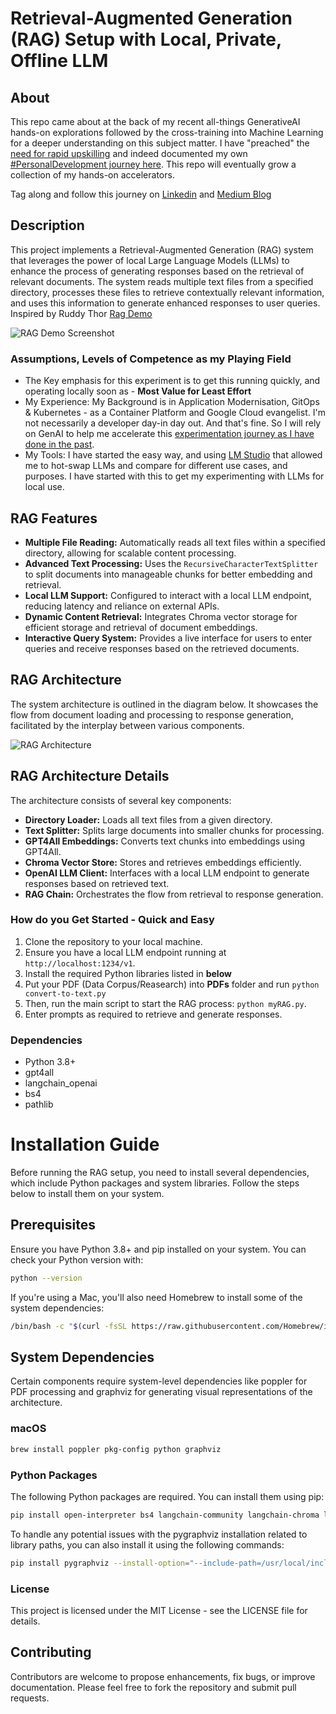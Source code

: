 
# Retrieval-Augmented Generation (RAG) Setup with Local, Private, Offline LLM

## About
This repo came about at the back of my recent all-things GenerativeAI hands-on explorations followed by the cross-training into Machine Learning for a deeper understanding on this subject matter.
I have "preached" the [need for rapid upskilling](https://www.linkedin.com/pulse/need-frequent-upskill-age-genai-jaroslav-pantsjoha/?trackingId=ifjzoG1VQTi0CHVHRIwKGg%3D%3D) and indeed documented my own [#PersonalDevelopment journey here](https://jaroslav-pantsjoha.medium.com/google-cloud-machine-learning-exam-prep-broken-down-by-learning-effort-levels-21f96088a274). 
This repo will eventually grow a collection of my hands-on accelerators. 

Tag along and follow this journey on [Linkedin](https://www.linkedin.com/in/johas/) and [Medium Blog](https://jaroslav-pantsjoha.medium.com/)  

## Description
This project implements a Retrieval-Augmented Generation (RAG) system that leverages the power of local Large Language Models (LLMs) to enhance the process of generating responses based on the retrieval of relevant documents. The system reads multiple text files from a specified directory, processes these files to retrieve contextually relevant information, and uses this information to generate enhanced responses to user queries. Inspired by Ruddy Thor [Rag Demo](https://github.com/ruddythor/mick.ai)

![RAG Demo Screenshot](RAG-demo-screenshot.png)

### Assumptions, Levels of Competence as my Playing Field
- The Key emphasis for this experiment is to get this running quickly, and operating locally soon as - **Most Value for Least Effort**
- My Experience: My Background is in Application Modernisation, GitOps & Kubernetes - as a Container Platform and Google Cloud evangelist. I'm not necessarily a developer day-in day out. And that's fine. So I will rely on GenAI to help me accelerate this [experimentation journey as I have done in the past](https://github.com/jpantsjoha/PromptKeeper-GenAI-Prompts).
- My Tools: I have started the easy way, and using [LM Studio](https://lmstudio.ai/) that allowed me to hot-swap LLMs and compare for different use cases, and purposes. I have started with this to get my experimenting with LLMs for local use.


## RAG Features
- **Multiple File Reading:** Automatically reads all text files within a specified directory, allowing for scalable content processing.
- **Advanced Text Processing:** Uses the `RecursiveCharacterTextSplitter` to split documents into manageable chunks for better embedding and retrieval.
- **Local LLM Support:** Configured to interact with a local LLM endpoint, reducing latency and reliance on external APIs.
- **Dynamic Content Retrieval:** Integrates Chroma vector storage for efficient storage and retrieval of document embeddings.
- **Interactive Query System:** Provides a live interface for users to enter queries and receive responses based on the retrieved documents.

## RAG Architecture
The system architecture is outlined in the diagram below. It showcases the flow from document loading and processing to response generation, facilitated by the interplay between various components.

![RAG Architecture](rag_architecture.png)

## RAG Architecture Details
The architecture consists of several key components:
- **Directory Loader:** Loads all text files from a given directory.
- **Text Splitter:** Splits large documents into smaller chunks for processing.
- **GPT4All Embeddings:** Converts text chunks into embeddings using GPT4All.
- **Chroma Vector Store:** Stores and retrieves embeddings efficiently.
- **OpenAI LLM Client:** Interfaces with a local LLM endpoint to generate responses based on retrieved text.
- **RAG Chain:** Orchestrates the flow from retrieval to response generation.

### How do you Get Started - Quick and Easy
1. Clone the repository to your local machine.
2. Ensure you have a local LLM endpoint running at `http://localhost:1234/v1`.
3. Install the required Python libraries listed in **below**
4. Put your PDF (Data Corpus/Reasearch) into **PDFs** folder and run `python convert-to-text.py` 
5. Then, run the main script to start the RAG process: `python myRAG.py`.
5. Enter prompts as required to retrieve and generate responses.

### Dependencies
- Python 3.8+
- gpt4all
- langchain_openai
- bs4
- pathlib

# Installation Guide

Before running the RAG setup, you need to install several dependencies, which include Python packages and system libraries. Follow the steps below to install them on your system.

## Prerequisites
Ensure you have Python 3.8+ and pip installed on your system. You can check your Python version with:

```sh
python --version
```

If you're using a Mac, you'll also need Homebrew to install some of the system dependencies:

```sh
/bin/bash -c "$(curl -fsSL https://raw.githubusercontent.com/Homebrew/install/HEAD/install.sh)"
```

## System Dependencies
Certain components require system-level dependencies like poppler for PDF processing and graphviz for generating visual representations of the architecture.

### macOS
```sh
brew install poppler pkg-config python graphviz
```

### Python Packages
The following Python packages are required. You can install them using pip:

```sh
pip install open-interpreter bs4 langchain-community langchain-chroma langchain langchainhub gpt4all pdftotext PyMuPDF langchain_openai unstructured pygraphviz
```

To handle any potential issues with the pygraphviz installation related to library paths, you can also install it using the following commands:

```sh
pip install pygraphviz --install-option="--include-path=/usr/local/include/graphviz" --install-option="--library-path=/usr/local/lib/graphviz/"
```

### License
This project is licensed under the MIT License - see the LICENSE file for details.

## Contributing
Contributors are welcome to propose enhancements, fix bugs, or improve documentation. Please feel free to fork the repository and submit pull requests.
